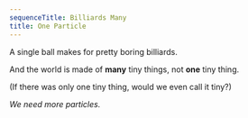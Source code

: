 ```yaml
---
sequenceTitle: Billiards Many
title: One Particle
---
```


<script>
    var sim = createSimulation({
        initialize: function(simulation) {
            var p = simulation.parameters;
            p.friction = 0.2;

            initBilliards(simulation, simulation.boxBounds, 0);

    		setToolbarAvailableTools(simulation.toolbar, ["impulse"]);
        }
    });
</script>


A single ball makes for pretty boring billiards.

And the world is made of **many** tiny things, not **one** tiny thing.

(If there was only one tiny thing, would we even call it tiny?)

_We need more particles._
